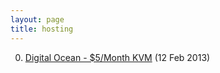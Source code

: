 ```yaml
---
layout: page
title: hosting
---
```


0. [Digital Ocean - $5/Month KVM](/bookmark/2013/02/12/digital-ocean.html) (12 Feb 2013) 
